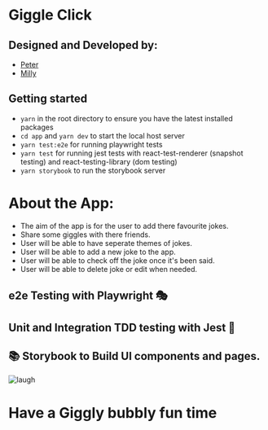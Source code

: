 # Giggle Click

## Designed and Developed by:

- [Peter](https://github.com/PJSalter)
- [Milly](https://github.com/millipede-cpu)

## Getting started

- `yarn` in the root directory to ensure you have the latest installed packages
- `cd app` and `yarn dev` to start the local host server
- `yarn test:e2e` for running playwright tests
- `yarn test` for running jest tests with react-test-renderer (snapshot testing) and react-testing-library (dom testing)
- `yarn storybook` to run the storybook server

# About the App:

- The aim of the app is for the user to add there favourite jokes.
- Share some giggles with there friends.
- User will be able to have seperate themes of jokes.
- User will be able to add a new joke to the app.
- User will be able to check off the joke once it's been said.
- User will be able to delete joke or edit when needed.

## e2e Testing with Playwright 🎭
## Unit and Integration TDD testing with Jest 🧪

## 📚 Storybook to Build UI components and pages.

![laugh](https://user-images.githubusercontent.com/45575016/190519190-7bfc56a5-c0fa-4687-bdba-14f2c605cb3a.gif)

# Have a Giggly bubbly fun time
